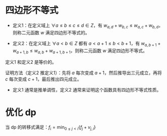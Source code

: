 # 四边形不等式
- 定义1：在定义域上 $\forall a \le b \le c \le d \in Z$，有 $w_{a, d} + w_{b, c} \le w_{a, c} + w_{b, d}$，则称二元函数 $w$ 满足四边形不等式的。

- 定义2：在定义域上 $\forall a < b \in Z$ 都有 $a < a + 1 \le b < b + 1$，有 $w_{a, b + 1} + w_{a + 1, b} \le w_{a, b} + w_{a + 1, b + 1}$，则称二元函数 $w$ 满足四边形不等式。

定义1 和定义2 是等价的。

证明方法（定义2 推定义1）：先将 $a$ 每次变成 $a + 1$，然后推导出三元成立，再将 $c$ 每次变成 $c + 1$，最后推出四元成立。

- 定义1 通常是推单调性，定义2 通常来证明这个函数具有四边形不等式性质。
# 优化 dp
当 dp 的转移式满足：$f_i = \min_{0 \leq j < i} \{ f_j + v_{j,i} \}$
